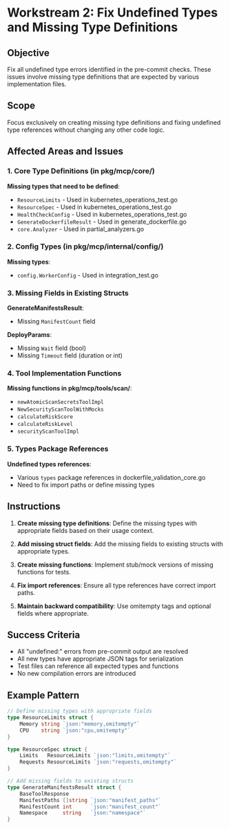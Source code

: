 # Workstream 2: Fix Undefined Types and Missing Type Definitions

## Objective
Fix all undefined type errors identified in the pre-commit checks. These issues involve missing type definitions that are expected by various implementation files.

## Scope
Focus exclusively on creating missing type definitions and fixing undefined type references without changing any other code logic.

## Affected Areas and Issues

### 1. Core Type Definitions (in pkg/mcp/core/)

**Missing types that need to be defined**:
- `ResourceLimits` - Used in kubernetes_operations_test.go
- `ResourceSpec` - Used in kubernetes_operations_test.go  
- `HealthCheckConfig` - Used in kubernetes_operations_test.go
- `GenerateDockerfileResult` - Used in generate_dockerfile.go
- `core.Analyzer` - Used in partial_analyzers.go

### 2. Config Types (in pkg/mcp/internal/config/)

**Missing types**:
- `config.WorkerConfig` - Used in integration_test.go

### 3. Missing Fields in Existing Structs

**GenerateManifestsResult**:
- Missing `ManifestCount` field

**DeployParams**:
- Missing `Wait` field (bool)
- Missing `Timeout` field (duration or int)

### 4. Tool Implementation Functions

**Missing functions in pkg/mcp/tools/scan/**:
- `newAtomicScanSecretsToolImpl`
- `NewSecurityScanToolWithMocks`
- `calculateRiskScore`
- `calculateRiskLevel`
- `securityScanToolImpl`

### 5. Types Package References

**Undefined types references**:
- Various `types` package references in dockerfile_validation_core.go
- Need to fix import paths or define missing types

## Instructions

1. **Create missing type definitions**: Define the missing types with appropriate fields based on their usage context.

2. **Add missing struct fields**: Add the missing fields to existing structs with appropriate types.

3. **Create missing functions**: Implement stub/mock versions of missing functions for tests.

4. **Fix import references**: Ensure all type references have correct import paths.

5. **Maintain backward compatibility**: Use omitempty tags and optional fields where appropriate.

## Success Criteria
- All "undefined:" errors from pre-commit output are resolved
- All new types have appropriate JSON tags for serialization
- Test files can reference all expected types and functions
- No new compilation errors are introduced

## Example Pattern
```go
// Define missing types with appropriate fields
type ResourceLimits struct {
    Memory string `json:"memory,omitempty"`
    CPU    string `json:"cpu,omitempty"`
}

type ResourceSpec struct {
    Limits   ResourceLimits `json:"limits,omitempty"`
    Requests ResourceLimits `json:"requests,omitempty"`
}

// Add missing fields to existing structs
type GenerateManifestsResult struct {
    BaseToolResponse
    ManifestPaths []string `json:"manifest_paths"`
    ManifestCount int      `json:"manifest_count"`
    Namespace     string   `json:"namespace"`
}
```